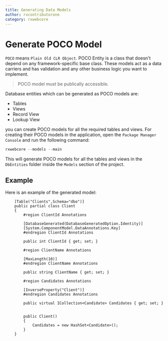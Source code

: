 ```yaml
---
title: Generating Data Models
author: rxcontributorone
category: rxwebcore  
---
```


# Generate POCO Model

`POCO` means `Plain Old CLR Object`. POCO Entity is a class that doesn't depend on any framework-specific base class. These models act as a data carriers and has validation and any other business logic you want to implement. 

> POCO model must be publically accessible.

Database entities which can be generated as POCO models are:

<ul>
    <li>Tables</li>
    <li>Views</li>
    <li>Record View</li>
    <li>Lookup View</li>
</ul>

 you can create POCO models for all the required tables and views. For creating their POCO models in the application, open the `Package Manager Console` and run the following command:

```js
rxwebcore --models --main
```

This will generate POCO models for all the tables and views in the `DbEntities` folder inside the `Models` section of the project.

## Example

Here is an example of the generated model:

```
    [Table("Clients",Schema="dbo")]
    public partial class Client
    {
		#region ClientId Annotations

        [DatabaseGenerated(DatabaseGeneratedOption.Identity)]
        [System.ComponentModel.DataAnnotations.Key]
		#endregion ClientId Annotations

        public int ClientId { get; set; }

		#region ClientName Annotations

        [MaxLength(10)]
		#endregion ClientName Annotations

        public string ClientName { get; set; }

		#region Candidates Annotations

        [InverseProperty("Client")]
		#endregion Candidates Annotations

        public virtual ICollection<Candidate> Candidates { get; set; }


        public Client()
        {
			Candidates = new HashSet<Candidate>();
        }
	}
```
